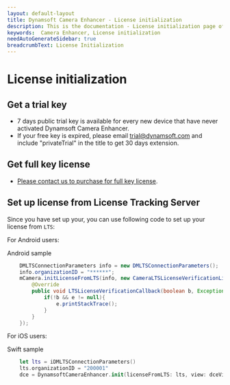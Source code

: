 ```yaml
---
layout: default-layout
title: Dynamsoft Camera Enhancer - License initialization
description: This is the documentation - License initialization page of Dynamsoft Camera Enhancer.
keywords:  Camera Enhancer, License initialization
needAutoGenerateSidebar: true
breadcrumbText: License Initialization
---
```

# License initialization

## Get a trial key

- 7 days public trial key is available for every new device that have never activated Dynamsoft Camera Enhancer.
- If your free key is expired, please email trial@dynamsoft.com and include "privateTrial" in the title to get 30 days extension.

## Get full key license

- [Please contact us to purchase for full key license]({{site.contact-us}}).

## Set up license from License Tracking Server

Since you have set up your, you can use following code to set up your license from `LTS`:

For Android users:
 
Android sample
```Java
    DMLTSConnectionParameters info = new DMLTSConnectionParameters();
    info.organizationID = "******";
    mCamera.initLicenseFromLTS(info, new CameraLTSLicenseVerificationListener() {
        @Override
        public void LTSLicenseVerificationCallback(boolean b, Exception e) {
            if(!b && e != null){
                e.printStackTrace();
            }
        }
    });
```

For iOS users: 

Swift sample
```Swift
    let lts = iDMLTSConnectionParameters()
    lts.organizationID = "200001"
    dce = DynamsoftCameraEnhancer.init(licenseFromLTS: lts, view: dceView, verificationDelegate: self)
```